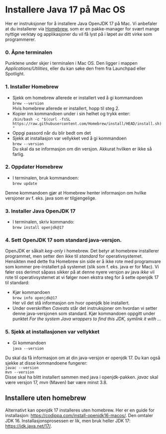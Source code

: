 # Installere Java 17 på Mac OS

Her er instruksjoner for å installere Java OpenJDK 17 på Mac. Vi anbefaler at du installerer via [Homebrew](https://brew.sh/), som er en pakke-manager for svært mange nyttige verktøy og applikasjoner du vil få lyst på i løpet av ditt virke som programmerer.

### 0. Åpne terminalen
Punktene under skjer i terminalen i Mac OS. Den ligger i mappen *Applications/Utilities*, eller du kan søke den frem fra Launchpad eller Spotlight.

### 1. Installer Homebrew
- Sjekk om homebrew allerede er installert ved å gi kommandoen<br/>
`brew --version`<br/>
Hvis homebrew allerede er installert, hopp til steg 2.
- Kopier inn kommandoen under i sin helhet og trykk enter: <br/> `/bin/bash -c "$(curl -fsSL https://raw.githubusercontent.com/Homebrew/install/HEAD/install.sh)"`<br/>
- Oppgi passord når du blir bedt om det
- Sjekk at installasjon var vellykket ved å gi kommandoen<br/>`brew --version`<br/>Du skal da se informasjon om din versjon. Akkurat hvilken er ikke så farlig.

### 2. Oppdater Homebrew
- I terminalen, bruk kommandoen:<br/>
`brew update`<br/>

Denne kommandoen gjør at Homebrew henter informasjon om hvilke versjoner av f. eks. java som er tilgjengelige.

### 3. Installer Java OpenJDK 17
- I terminalen, skriv kommando:<br/>
`brew install openjdk@17`

### 4. Sett OpenJDK 17 som standard java-versjon.
OpenJDK er såkalt *keg-only* i homebrew. Det betyr at homebrew installerer programmet, men setter den ikke til *standard* for operativsystemet. Hensikten med dette fra Homebrew sin side er å ikke rote med programvare som kommer pre-installert på systemet (slik som f. eks. java er for Mac). Vi føler oss derimot såpass sikker på at denne nyere versjon av java *ikke* vil rote til operativsystemet at vi følger noen ekstra steg for å sette openjdk 17 til standard:
 - Kjør kommandoen<br/>
`brew info openjdk@17`<br/>
        Her vil det stå informasjon om hvor openjdk ble installert.
- Under overskriften *Caveats* står det instruksjoner om hvordan vi setter denne java-versjonen som standard. Kjør kommandoen oppgitt under punktet *For the system Java wrappers to find this JDK, symlink it with ...*
    
### 5. Sjekk at installasjonen var vellykket
- Gi kommandoen<br/>`java --version`<br/>

Du skal da få informasjon om at din java-versjon er openjdk 17. Du kan også sjekke at disse kommandoene fungerer:<br/>
    `javac --version`<br/>
    `mvn --version`<br/>
    Disse skal ha blitt installert sammen med java i openjdk-pakken. *javac* skal være versjon 17, *mvn* (Maven) bør være minst 3.8.


## Installere uten homebrew

Alternativt kan openjdk 17 installeres uten homebrew. Her er en guide for installasjon:
https://codippa.com/install-openjdk16-macos/.
Den omtaler JDK 16. Installasjonsprosessen er lik, men bruk heller JDK 17: https://jdk.java.net/17/.